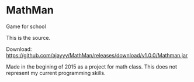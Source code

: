# MathMan
Game for school

This is the source.

Download: https://github.com/ajayyy/MathMan/releases/download/v1.0.0/Mathman.jar

Made in the begining of 2015 as a project for math class. This does not represent my current programming skills.
